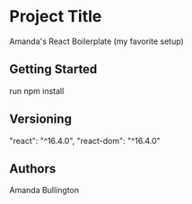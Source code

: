 # Project Title

Amanda's React Boilerplate (my favorite setup)

## Getting Started

run npm install

## Versioning

"react": "^16.4.0",
"react-dom": "^16.4.0"

## Authors

Amanda Bullington

